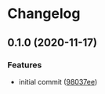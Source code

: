 # Changelog

## 0.1.0 (2020-11-17)


### Features

* initial commit ([98037ee](https://www.github.com/mljs/ml-rolling-ball-baseline/commit/98037eed9c1e235fb9ce4d92fa12c9b7eb1c28c8))
